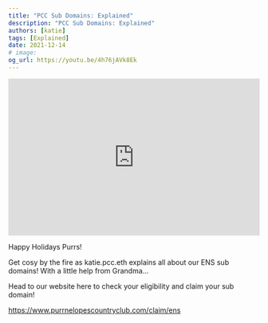 ```yaml
---
title: "PCC Sub Domains: Explained"
description: "PCC Sub Domains: Explained"
authors: [katie]
tags: [Explained]
date: 2021-12-14
# image:
og_url: https://youtu.be/4h76jAVk8Ek
---
```


<iframe width="100%" height="315" src="https://www.youtube.com/embed/4h76jAVk8Ek" title="YouTube video player" frameborder="0" allow="accelerometer; autoplay; clipboard-write; encrypted-media; gyroscope; picture-in-picture" allowfullscreen></iframe>

<!--truncate-->

Happy Holidays Purrs! 

Get cosy by the fire as katie.pcc.eth explains all about our ENS sub domains! With a little help from Grandma... 

Head to our website here to check your eligibility and claim your sub domain! 

https://www.purrnelopescountryclub.com/claim/ens